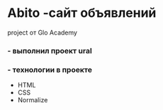 # Abito -сайт объявлений
project от Glo Academy

### - выполнил проект ural

### - технологии в проекте
- HTML
- CSS
- Normalize
